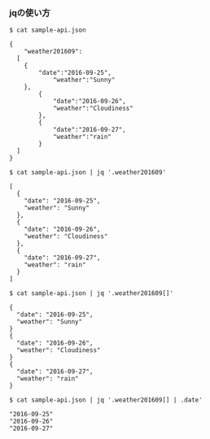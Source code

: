 ### jqの使い方

`$ cat sample-api.json`
```
{
    "weather201609":
  [
	{
	    "date":"2016-09-25",
            "weather":"Sunny"
	},
        {
            "date":"2016-09-26",
            "weather":"Cloudiness"
        },
        {
            "date":"2016-09-27",
            "weather":"rain"
        }
  ]
}
```

`$ cat sample-api.json | jq '.weather201609'`
```
[
  {
    "date": "2016-09-25",
    "weather": "Sunny"
  },
  {
    "date": "2016-09-26",
    "weather": "Cloudiness"
  },
  {
    "date": "2016-09-27",
    "weather": "rain"
  }
]
```

`$ cat sample-api.json | jq '.weather201609[]'`
```
{
  "date": "2016-09-25",
  "weather": "Sunny"
}
{
  "date": "2016-09-26",
  "weather": "Cloudiness"
}
{
  "date": "2016-09-27",
  "weather": "rain"
}
```

`$ cat sample-api.json | jq '.weather201609[] | .date'`
```
"2016-09-25"
"2016-09-26"
"2016-09-27"
```
